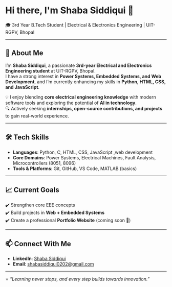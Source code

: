 # Hi there, I'm Shaba Siddiqui 👋  

🎓 3rd Year B.Tech Student | Electrical & Electronics Engineering | UIT-RGPV, Bhopal  

---

## 🌟 About Me  

I’m **Shaba Siddiqui**, a passionate **3rd-year Electrical and Electronics Engineering student** at UIT-RGPV, Bhopal.  
I have a strong interest in **Power Systems, Embedded Systems, and Web Development**, and I’m currently enhancing my skills in **Python, HTML, CSS, and JavaScript**.  

💡 I enjoy blending **core electrical engineering knowledge** with modern software tools and exploring the potential of **AI in technology**.  
🔍 Actively seeking **internships, open-source contributions, and projects** to gain real-world experience.  

---

## 🛠️ Tech Skills  

- **Languages**: Python, C, HTML, CSS, JavaScript  ,web development
- **Core Domains**: Power Systems, Electrical Machines, Fault Analysis, Microcontrollers (8051, 8096)  
- **Tools & Platforms**: Git, GitHub, VS Code, MATLAB (basics)  

---

## 📈 Current Goals  

✔️ Strengthen core EEE concepts  
✔️ Build projects in **Web + Embedded Systems**  
✔️ Create a professional **Portfolio Website** (coming soon 🚀)  

---

## 📫 Connect With Me  

- **LinkedIn**: [Shaba Siddiqui](https://www.linkedin.com/in/shaba-siddiqui-8197972b5)  
- **Email**: shabasiddiqui0202@gmail.com  

---

⭐️ *“Learning never stops, and every step builds towards innovation.”*  


<!--
**shabasiddiqui0202/shabasiddiqui0202** is a ✨ _special_ ✨ repository because its `README.md` (this file) appears on your GitHub profile.

Here are some ideas to get you started:

- 🔭 I’m currently working on ...
- 🌱 I’m currently learning ...
- 👯 I’m looking to collaborate on ...
- 🤔 I’m looking for help with ...
- 💬 Ask me about ...
- 📫 How to reach me: ...
- 😄 Pronouns: ...
- ⚡ Fun fact: ...
-->
